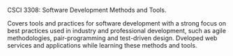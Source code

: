 CSCI 3308: Software Development Methods and Tools.

Covers tools and practices for software development with a strong focus on best practices used in industry and professional development, such as agile methodologies, pair-programming and test-driven design. Dveloped web services and applications while learning these methods and tools.
